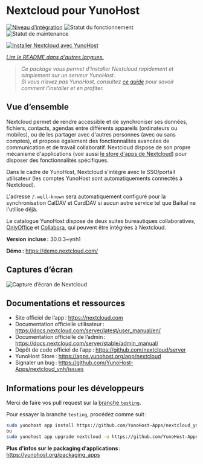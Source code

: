 <!--
Nota bene : ce README est automatiquement généré par <https://github.com/YunoHost/apps/tree/master/tools/readme_generator>
Il NE doit PAS être modifié à la main.
-->

# Nextcloud pour YunoHost

[![Niveau d’intégration](https://apps.yunohost.org/badge/integration/nextcloud)](https://ci-apps.yunohost.org/ci/apps/nextcloud/)
![Statut du fonctionnement](https://apps.yunohost.org/badge/state/nextcloud)
![Statut de maintenance](https://apps.yunohost.org/badge/maintained/nextcloud)

[![Installer Nextcloud avec YunoHost](https://install-app.yunohost.org/install-with-yunohost.svg)](https://install-app.yunohost.org/?app=nextcloud)

_[Lire le README dans d'autres langues.](./ALL_README.md)_

> _Ce package vous permet d’installer Nextcloud rapidement et simplement sur un serveur YunoHost._  
> _Si vous n’avez pas YunoHost, consultez [ce guide](https://yunohost.org/install) pour savoir comment l’installer et en profiter._

## Vue d’ensemble

Nextcloud permet de rendre accessible et de synchroniser ses données, fichiers, contacts, agendas entre différents appareils (ordinateurs ou mobiles), ou de les partager avec d'autres personnes (avec ou sans comptes), et propose également des fonctionnalités avancées de communication et de travail collaboratif. Nextcloud dispose de son propre mécanisme d'applications (voir aussi [le store d'apps de Nextcloud](https://apps.nextcloud.com/)) pour disposer des fonctionnalités spécifiques.

Dans le cadre de YunoHost, Nextcloud s'intègre avec le SSO/portail utilisateur (les comptes YunoHost sont automatiquements connectés à Nextcloud).

L'adresse `/.well-known` sera automatiquement configuré pour la synchronisation CalDAV et CardDAV si aucun autre service tel que Baïkal ne l'utilise déjà.

Le catalogue YunoHost dispose de deux suites bureautiques collaboratives, [OnlyOffice](https://github.com/YunoHost-Apps/onlyoffice_ynh) et [Collabora](https://github.com/YunoHost-Apps/collabora_ynh), qui peuvent être intégrées à Nextcloud.

**Version incluse :** 30.0.3~ynh1

**Démo :** <https://demo.nextcloud.com/>

## Captures d’écran

![Capture d’écran de Nextcloud](./doc/screenshots/screenshot.png)

## Documentations et ressources

- Site officiel de l’app : <https://nextcloud.com>
- Documentation officielle utilisateur : <https://docs.nextcloud.com/server/latest/user_manual/en/>
- Documentation officielle de l’admin : <https://docs.nextcloud.com/server/stable/admin_manual/>
- Dépôt de code officiel de l’app : <https://github.com/nextcloud/server>
- YunoHost Store : <https://apps.yunohost.org/app/nextcloud>
- Signaler un bug : <https://github.com/YunoHost-Apps/nextcloud_ynh/issues>

## Informations pour les développeurs

Merci de faire vos pull request sur la [branche `testing`](https://github.com/YunoHost-Apps/nextcloud_ynh/tree/testing).

Pour essayer la branche `testing`, procédez comme suit :

```bash
sudo yunohost app install https://github.com/YunoHost-Apps/nextcloud_ynh/tree/testing --debug
ou
sudo yunohost app upgrade nextcloud -u https://github.com/YunoHost-Apps/nextcloud_ynh/tree/testing --debug
```

**Plus d’infos sur le packaging d’applications :** <https://yunohost.org/packaging_apps>
